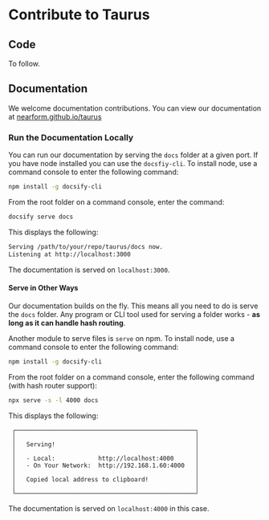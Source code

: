# Contribute to Taurus

## Code
To follow.

## Documentation
We welcome documentation contributions. You can view our documentation at [nearform.github.io/taurus][docs]

### Run the Documentation Locally
You can run our documentation by serving the `docs` folder at a given port. If you have node installed you can use the `docsfiy-cli`.
To install node, use a command console to enter the following command:
```sh
npm install -g docsify-cli
```

From the root folder on a command console, enter the command:

```sh
docsify serve docs
```

This displays the following:

```sh
Serving /path/to/your/repo/taurus/docs now.
Listening at http://localhost:3000
```

The documentation is served on `localhost:3000`.

#### Serve in Other Ways
Our documentation builds on the fly. This means all you need to do is serve the `docs` folder. Any program or CLI tool used for serving a folder works - __as long as it can handle hash routing__.

Another module to serve files is `serve` on npm. To install node, use a command console to enter the following command:

```sh
npm install -g docsify-cli
```

From the root folder on a command console, enter the following command (with hash router support):

```sh
npx serve -s -l 4000 docs
```

This displays the following:

```
 ┌──────────────────────────────────────────────────┐
 │                                                  │
 │   Serving!                                       │
 │                                                  │
 │   - Local:            http://localhost:4000      │
 │   - On Your Network:  http://192.168.1.60:4000   │
 │                                                  │
 │   Copied local address to clipboard!             │
 │                                                  │
 └──────────────────────────────────────────────────┘
```

The documentation is served on `localhost:4000` in this case.

[docs]:https://nearform.github.io/taurus
